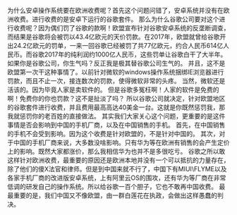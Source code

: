 为什么安卓操作系统要在欧洲收费呢？首先这个问题问错了，安卓系统并没有在欧洲收费。进行收费的是安卓下运行的谷歌套件。
那么为什么谷歌公司要对这个进行收费呢？因为偶们罚了谷歌的款啊！欧盟宣布针对谷歌安卓系统的反垄断调查，而结果是谷歌将会被罚以43.4亿欧元的天价罚款。在2017年，欧盟就曾给谷歌开出24.2亿欧元的罚单，一来一回谷歌已经被罚了共77亿欧元，约合人民币614亿人民币。而谷歌2017年的纯利润约1000亿人民币，这些罚单让谷歌白干了大半年。
如果你是谷歌公司，你生气吗？反正我是极其替谷歌公司生气的。
并且，这不是欧盟第一次干这种事情了。以前针对微软的windows操作系统捆绑IE浏览器进行罚款，而且不止一次，接连数次的罚款，使得微软非常的头疼。
当然，微软还是活该的。因为毕竟人家是卖软件的。
但是谷歌多冤枉啊！人家的软件是免费的啊！免费你的你也罚款？这不是扯淡了吗？
所以谷歌公司就决定，针对欧盟地区的谷歌套件进行收费，并且费用最高高达40美金一台。这就是你既然惩罚我，那我就惩罚你的老百姓的直接做法。
其实我们大家关心这个问题，更重要的是这件事情是否会影响到中国的手机厂商，以及在中国销售的手机。
首先，在中国销售的手机不会受到影响。因为这个收费是针对欧盟的，不是针对中国的。
其次，对于中国的手机厂商来说，大多数没啥影响。只有华为等在欧洲有销售的会产生定价上的影响。既然大家都涨价，那么我相信华为也并不是多很吃亏。
谷歌之所以敢这样针对欧洲收费，最重要的原因还是欧洲本地并没有一个可以抵抗的力量存在，除了他们的傻X法官和律师。但是到中国来就不行了，中国下有MIUI\FLYME以及各家手机厂商的改进版安卓系统，上有阿里云OS的围攻，还有华为等厂商在非常低调的研发自己的操作系统。所以给谷歌一百个胆子，它也不敢再中国收费。
最最重要的是，我们中国又不像欧盟，由一群白莲花在执政，会做出这样愚蠢的判决。
